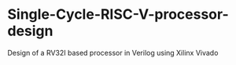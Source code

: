 # Single-Cycle-RISC-V-processor-design
Design of a RV32I based processor in Verilog using Xilinx Vivado
